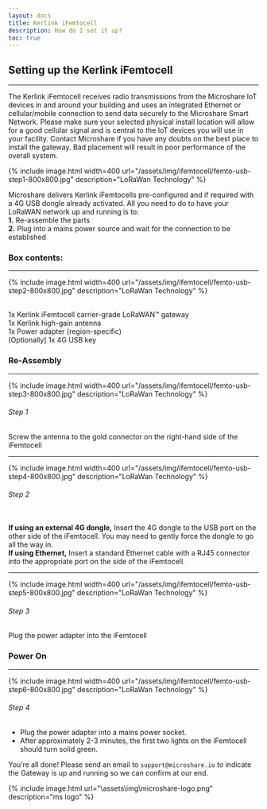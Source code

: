 ```yaml
---
layout: docs
title: Kerlink iFemtocell
description: How do I set it up?
toc: true
---
```


## Setting up the Kerlink iFemtocell
---------------------------------------

The Kerlink iFemtocell receives radio transmissions from the Microshare IoT devices in and around your building and uses an integrated Ethernet or cellular/mobile connection to send data securely to the Microshare Smart Network.
Please make sure your selected physical install location will allow for a good cellular signal and is central to the IoT devices you will use in your facility. Contact Microshare if you have any doubts on the best place to install the gateway. Bad placement will result in poor performance of the overall system.

{% include image.html width=400 url="/assets/img/ifemtocell/femto-usb-step1-800x800.jpg" description="LoRaWan Technology" %}

Microshare delivers Kerlink iFemtocells pre-configured and if required with a 4G USB dongle already activated.
All you need to do to have your LoRaWAN network up and running is to:
<br>
**1.** Re-assemble the parts
<br>
**2.** Plug into a mains power source and wait for the connection to be established


### Box contents:
---------------------------------------

{% include image.html width=400 url="/assets/img/ifemtocell/femto-usb-step2-800x800.jpg" description="LoRaWan Technology" %}

<br> 1x Kerlink iFemtocell carrier-grade LoRaWAN™ gateway
<br> 1x Kerlink high-gain antenna
<br> 1x Power adapter (region-specific)
<br> [Optionally] 1x 4G USB key


### Re-Assembly
---------------------------------------

{% include image.html width=400 url="/assets/img/ifemtocell/femto-usb-step3-800x800.jpg" description="LoRaWan Technology" %}


###### Step 1

Screw the antenna to the gold connector on the right-hand side of the iFemtocell

---------------------------------------

{% include image.html width=400 url="/assets/img/ifemtocell/femto-usb-step4-800x800.jpg" description="LoRaWan Technology" %}

###### Step 2

<br> **If using an external 4G dongle,** Insert the 4G dongle to the USB port on the other side of the iFemtocell. You may need to gently force the dongle to go all the way in.
<br> **If using Ethernet,** Insert a standard Ethernet cable with a RJ45 connector into the appropriate port on the side of the iFemtocell.

---------------------------------------

{% include image.html width=400 url="/assets/img/ifemtocell/femto-usb-step5-800x800.jpg" description="LoRaWan Technology" %}


###### Step 3
Plug the power adapter into the iFemtocell


### Power On
---------------------------------------

{% include image.html width=400 url="/assets/img/ifemtocell/femto-usb-step6-800x800.jpg" description="LoRaWan Technology" %}


###### Step 4
* Plug the power adapter into a mains power socket.
* After approximately 2-3 minutes, the first two lights on the iFemtocell should turn solid green.


You’re all done! Please send an email to `support@microshare.io` to indicate the Gateway is up and running so we can confirm at our end.

{% include image.html url="\assets\img\microshare-logo.png"  description="ms logo" %}